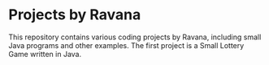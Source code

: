 # Projects by Ravana

This repository contains various coding projects by Ravana, including small Java programs and other examples. The first project is a Small Lottery Game written in Java.
